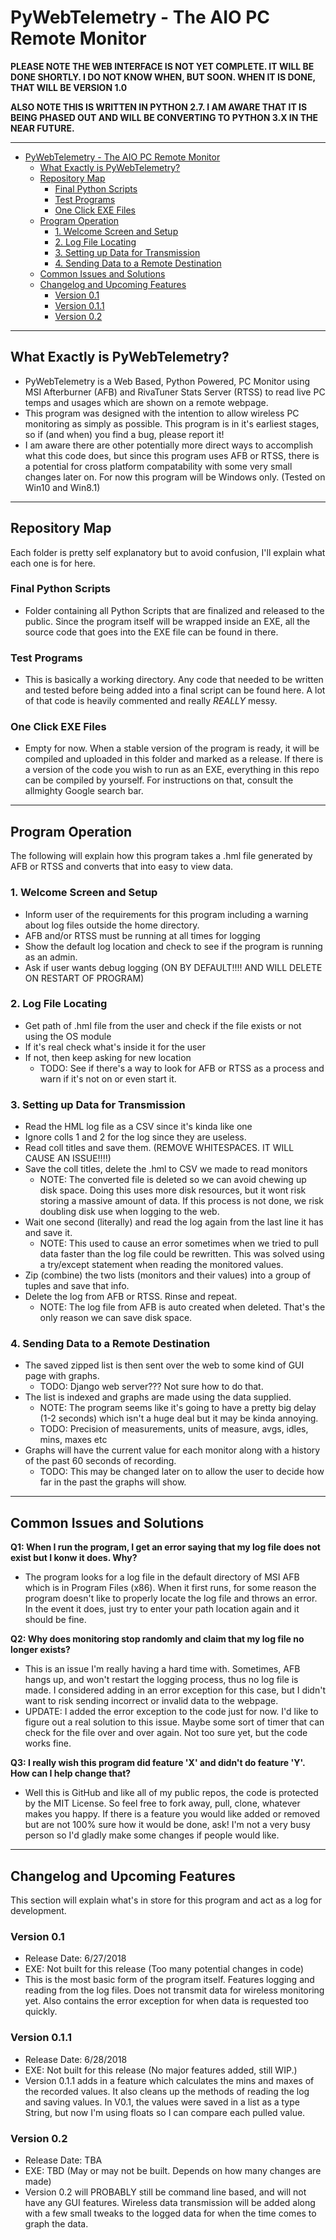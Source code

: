 # PyWebTelemetry - The AIO PC Remote Monitor

**PLEASE NOTE THE WEB INTERFACE IS NOT YET COMPLETE. IT WILL BE DONE SHORTLY. I DO NOT KNOW WHEN, BUT SOON. WHEN IT IS DONE, THAT WILL BE VERSION 1.0**

**ALSO NOTE THIS IS WRITTEN IN PYTHON 2.7. I AM AWARE THAT IT IS BEING PHASED OUT AND WILL BE CONVERTING TO PYTHON 3.X IN THE NEAR FUTURE.**

---

<!-- TOC -->

- [PyWebTelemetry - The AIO PC Remote Monitor](#pywebtelemetry---the-aio-pc-remote-monitor)
    - [What Exactly is PyWebTelemetry?](#what-exactly-is-pywebtelemetry)
    - [Repository Map](#repository-map)
        - [Final Python Scripts](#final-python-scripts)
        - [Test Programs](#test-programs)
        - [One Click EXE Files](#one-click-exe-files)
    - [Program Operation](#program-operation)
        - [1. Welcome Screen and Setup](#1-welcome-screen-and-setup)
        - [2. Log File Locating](#2-log-file-locating)
        - [3. Setting up Data for Transmission](#3-setting-up-data-for-transmission)
        - [4. Sending Data to a Remote Destination](#4-sending-data-to-a-remote-destination)
    - [Common Issues and Solutions](#common-issues-and-solutions)
    - [Changelog and Upcoming Features](#changelog-and-upcoming-features)
        - [Version 0.1](#version-01)
        - [Version 0.1.1](#version-011)
        - [Version 0.2](#version-02)

<!-- /TOC -->

---

## What Exactly is PyWebTelemetry?
  - PyWebTelemetry is a Web Based, Python Powered, PC Monitor using MSI Afterburner (AFB) and RivaTuner Stats Server (RTSS) to read live PC temps and usages which are shown on a remote webpage.
  - This program was designed with the intention to allow wireless PC monitoring as simply as possible.  This program is in it's earliest stages, so if (and when) you find a bug, please report it! 
  - I am aware there are other potentially more direct ways to accomplish what this code does, but since this program uses AFB or RTSS, there is a potential for cross platform compatability with some very small changes later on.  For now this program will be Windows only. (Tested on Win10 and Win8.1)

---

## Repository Map
Each folder is pretty self explanatory but to avoid confusion, I'll explain what each one is for here.

### Final Python Scripts
- Folder containing all Python Scripts that are finalized and released to the public.  Since the program itself will be wrapped inside an EXE, all the source code that goes into the EXE file can be found in there.

### Test Programs
- This is basically a working directory.  Any code that needed to be written and tested before being added into a final script can be found here. A lot of that code is heavily commented and really *REALLY* messy.  

### One Click EXE Files
- Empty for now.  When a stable version of the program is ready, it will be compiled and uploaded in this folder and marked as a release.  If there is a version of the code you wish to run as an EXE, everything in this repo can be compiled by yourself.  For instructions on that, consult the allmighty Google search bar.

---

## Program Operation
The following will explain how this program takes a .hml file generated by AFB or RTSS and converts that into easy to view data. 

### 1. Welcome Screen and Setup
- Inform user of the requirements for this program including a warning about log files outside the home directory.
- AFB and/or RTSS must be running at all times for logging
- Show the default log location and check to see if the program is running as an admin.
- Ask if user wants debug logging (ON BY DEFAULT!!!! AND WILL DELETE ON RESTART OF PROGRAM)

### 2. Log File Locating
   - Get path of .hml file from the user and check if the file exists or not using the OS module
   - If it's real check what's inside it for the user
   - If not, then keep asking for new location
       - TODO: See if there's a way to look for AFB or RTSS as a process and warn if it's not on or even start it.

### 3. Setting up Data for Transmission
- Read the HML log file as a CSV since it's kinda like one
- Ignore colls 1 and 2 for the log since they are useless.
- Read coll titles and save them.  (REMOVE WHITESPACES. IT WILL CAUSE AN ISSUE!!!!)
- Save the coll titles, delete the .hml to CSV we made to read monitors
    - NOTE: The converted file is deleted so we can avoid chewing up disk space. Doing this uses more disk resources, but it wont risk storing a massive amount of data. If this process is not done, we risk doubling disk use when logging to the web.
- Wait one second (literally) and read the log again from the last line it has and save it.
    - NOTE: This used to cause an error sometimes when we tried to pull data faster than the log file could be rewritten.  This was solved using a try/except statement when reading the monitored values.
- Zip (combine) the two lists (monitors and their values) into a group of tuples and save that info. 
- Delete the log from AFB or RTSS. Rinse and repeat.
    - NOTE: The log file from AFB is auto created when deleted. That's the only reason we can save disk space.
    
### 4. Sending Data to a Remote Destination
- The saved zipped list is then sent over the web to some kind of GUI page with graphs.
    - TODO: Django web server??? Not sure how to do that.
- The list is indexed and graphs are made using the data supplied.
    - NOTE: The program seems like it's going to have a pretty big delay (1-2 seconds) which isn't a huge deal but it may be kinda annoying.  
    - TODO: Precision of measurements, units of measure, avgs, idles, mins, maxes etc
- Graphs will have the current value for each monitor along with a history of the past 60 seconds of recording. 
  - TODO: This may be changed later on to allow the user to decide how far in the past the graphs will show.

---

## Common Issues and Solutions
**Q1: When I run the program, I get an error saying that my log file does not exist but I konw it does. Why?**
   - The program looks for a log file in the default directory of MSI AFB which is in Program Files (x86).  When it first runs, for some reason the program doesn't like to properly locate the log file and throws an error.  In the event it does, just try to enter your path location again and it should be fine.

**Q2: Why does monitoring stop randomly and claim that my log file no longer exists?**
   - This is an issue I'm really having a hard time with.  Sometimes, AFB hangs up, and won't restart the logging process, thus no log file is made. I considered adding in an error exception for this case, but I didn't want to risk sending incorrect or invalid data to the webpage.
   - UPDATE: I added the error exception to the code just for now.  I'd like to figure out a real solution to this issue.  Maybe some sort of timer that can check for the file over and over again. Not too sure yet, but the code works fine. 

**Q3: I really wish this program did feature 'X' and didn't do feature 'Y'. How can I help change that?**
   - Well this is GitHub and like all of my public repos, the code is protected by the MIT License.  So feel free to fork away, pull, clone, whatever makes you happy.  If there is a feature you would like added or removed but are not 100% sure how it would be done, ask! I'm not a very busy person so I'd gladly make some changes if people would like. 

---

## Changelog and Upcoming Features
This section will explain what's in store for this program and act as a log for development. 

### Version 0.1
- Release Date: 6/27/2018
- EXE: Not built for this release (Too many potential changes in code)
- This is the most basic form of the program itself.  Features logging and reading from the log files.  Does not transmit data for wireless monitoring yet. Also contains the error exception for when data is requested too quickly. 

### Version 0.1.1
- Release Date: 6/28/2018
- EXE: Not built for this release (No major features added, still WIP.)
- Version 0.1.1 adds in a feature which calculates the mins and maxes of the recorded values. It also cleans up the methods of reading the log and saving values. In V0.1, the values were saved in a list as a type String, but now I'm using floats so I can compare each pulled value.

### Version 0.2
- Release Date: TBA
- EXE: TBD (May or may not be built.  Depends on how many changes are made)
- Version 0.2 will PROBABLY still be command line based, and will not have any GUI features.  Wireless data transmission will be added along with a few small tweaks to the logged data for when the time comes to graph the data.